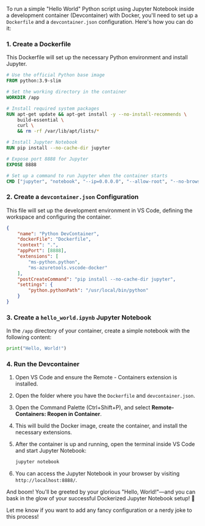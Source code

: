 
To run a simple "Hello World" Python script using Jupyter Notebook inside a development container (Devcontainer) with Docker, you'll need to set up a `Dockerfile` and a `devcontainer.json` configuration. Here's how you can do it:

### 1. **Create a Dockerfile**
This Dockerfile will set up the necessary Python environment and install Jupyter.

```Dockerfile
# Use the official Python base image
FROM python:3.9-slim

# Set the working directory in the container
WORKDIR /app

# Install required system packages
RUN apt-get update && apt-get install -y --no-install-recommends \
    build-essential \
    curl \
    && rm -rf /var/lib/apt/lists/*

# Install Jupyter Notebook
RUN pip install --no-cache-dir jupyter

# Expose port 8888 for Jupyter
EXPOSE 8888

# Set up a command to run Jupyter when the container starts
CMD ["jupyter", "notebook", "--ip=0.0.0.0", "--allow-root", "--no-browser"]
```

### 2. **Create a `devcontainer.json` Configuration**
This file will set up the development environment in VS Code, defining the workspace and configuring the container.

```json
{
    "name": "Python DevContainer",
    "dockerFile": "Dockerfile",
    "context": ".",
    "appPort": [8888],
    "extensions": [
        "ms-python.python",
        "ms-azuretools.vscode-docker"
    ],
    "postCreateCommand": "pip install --no-cache-dir jupyter",
    "settings": {
        "python.pythonPath": "/usr/local/bin/python"
    }
}
```

### 3. **Create a `hello_world.ipynb` Jupyter Notebook**
In the `/app` directory of your container, create a simple notebook with the following content:

```python
print("Hello, World!")
```

### 4. **Run the Devcontainer**

1. Open VS Code and ensure the Remote - Containers extension is installed.
2. Open the folder where you have the `Dockerfile` and `devcontainer.json`.
3. Open the Command Palette (Ctrl+Shift+P), and select **Remote-Containers: Reopen in Container**.
4. This will build the Docker image, create the container, and install the necessary extensions.
5. After the container is up and running, open the terminal inside VS Code and start Jupyter Notebook:

   ```bash
   jupyter notebook
   ```

6. You can access the Jupyter Notebook in your browser by visiting `http://localhost:8888/`.

And boom! You'll be greeted by your glorious "Hello, World!"—and you can bask in the glow of your successful Dockerized Jupyter Notebook setup! 🎉

Let me know if you want to add any fancy configuration or a nerdy joke to this process!
